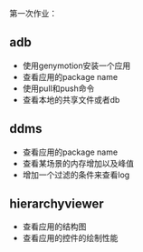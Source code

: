 第一次作业：

adb
---
* 使用genymotion安装一个应用
* 查看应用的package name
* 使用pull和push命令
* 查看本地的共享文件或者db

ddms
---
* 查看应用的package name
* 查看某场景的内存增加以及峰值
* 增加一个过滤的条件来查看log


hierarchyviewer
---
* 查看应用的结构图
* 查看应用的控件的绘制性能

